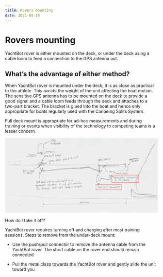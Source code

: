 ```yaml
---
title: Rovers mounting
date: 2021-08-18
---
```


# Rovers mounting

YachtBot rover is either mounted on the deck, or under the deck using a cable loom to feed a connection to the GPS antenna out.

## What’s the advantage of either method?

When YachtBot rover is mounted under the deck, it is as close as practical to the athlete. This avoids the weight of the unit affecting the boat motion. The sensitive GPS antenna has to be mounted on the deck to provide a good signal and a cable loom feeds through the deck and attaches to a two-part bracket. The bracket is glued into the boat and hence only appropriate for boats regularly used with the Canoeing Splits System.

Full deck mount is appropriate for ad-hoc measurements and during training or events when visibility of the technology to competing teams is a lesser concern.

<img src="../../../assets/images/blob1447289791915.png" alt=""  />

How do I take it off?

YachtBot rover requires turning off and charging after most training sessions. Steps to remove from the under-deck mount:

- Use the push/pull connector to remove the antenna cable from the YachtBot rover. The short cable on the rover end should remain connected

- Pull the metal clasp towards the YachtBot rover and gently slide the unit toward you
